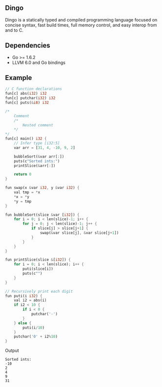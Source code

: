 ## Dingo

Dingo is a statically typed and compiled programming language focused on concise syntax, fast build times, full memory control, and easy interop from and to C. 

## Dependencies
* Go >= 1.6.2
* LLVM 6.0 and Go bindings

## Example
```rust
// C function declarations
fun[c] abs(i32) i32
fun[c] putchar(i32) i32
fun[c] puts(&i8) i32

/*
    Comment
    /*
        Nested comment
    */
*/
fun[c] main() i32 {
    // Infer type [i32:5]
    var arr = [31, 4, -10, 9, 2]

    bubbleSort(&var arr[:])
    puts(c"Sorted ints:")
    printSlice(&arr[:])

    return 0
}

fun swap(x &var i32, y &var i32) {
    val tmp = *x
    *x = *y
    *y = tmp
}

fun bubbleSort(slice &var [i32]) {
    for i = 0; i < len(slice)-1; i++ {
        for j = 0; j < len(slice)-1; j++ {
            if slice[j] > slice[j+1] {
                swap(&var slice[j], &var slice[j+1])
            }
        }
    }
}

fun printSlice(slice &[i32]) {
    for i = 0; i < len(slice); i++ {
        puti(slice[i])
        puts(c"")
    }
}

// Recursively print each digit
fun puti(i i32) {
    val i2 = abs(i)
    if i2 < 10 {
        if i < 0 {
            putchar('-')
        }
    } else {
        puti(i/10)
    }
    putchar('0' + i2%10)
}
```

Output
```
Sorted ints:
-10
2
4
9
31
```
